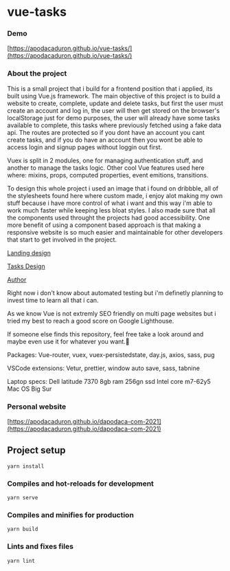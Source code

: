 # vue-tasks

### Demo

[https://apodacaduron.github.io/vue-tasks/](https://apodacaduron.github.io/vue-tasks/)

### About the project

This is a small project that i build for a frontend position that i applied, its built using Vue.js framework. The main objective of this project is to build a website to create, complete, update and delete tasks, but first the user must create an account and log in, the user will then get stored on the browser's localStorage just for demo purposes, the user will already have some tasks available to complete, this tasks where previously fetched using a fake data api. The routes are protected so if you dont have an account you cant create tasks, and if you do have an account then you wont be able to access login and signup pages without loggin out first.

Vuex is split in 2 modules, one for managing authentication stuff, and another to manage the tasks logic.
Other cool Vue features used here where: mixins, props, computed properties, event emitions, transitions.

To design this whole project i used an image that i found on dribbble, all of the stylesheets found here where custom made, i enjoy alot making my own stuff because i have more control of what i want and this way i'm able to work much faster while keeping less bloat styles. I also made sure that all the components used throught the projects had good accessibility. One more benefit of using a component based approach is that making a responsive website is so much easier and maintainable for other developers that start to get involved in the project.

[Landing design](https://dribbble.com/shots/15111239-Landing-page-WIP)

[Tasks Design](https://dribbble.com/shots/15185058-Collection-Tasks)

[Author](https://dribbble.com/oliver)

Right now i don't know about automated testing but i'm definetly planning to invest time to learn all that i can.

As we know Vue is not extremly SEO friendly on multi page websites but i tried my best to reach a good score on Google Lighthouse.

If someone else finds this repository, feel free take a look around and maybe even use it for whatever you want.👻

Packages: Vue-router, vuex, vuex-persistedstate, day.js, axios, sass, pug

VSCode extensions: Vetur, prettier, window auto save, sass, tabnine

Laptop specs:
Dell latitude 7370
8gb ram
256gn ssd
Intel core m7-62y5
Mac OS Big Sur

### Personal website

[https://apodacaduron.github.io/dapodaca-com-2021](https://apodacaduron.github.io/dapodaca-com-2021)

## Project setup

```
yarn install
```

### Compiles and hot-reloads for development

```
yarn serve
```

### Compiles and minifies for production

```
yarn build
```

### Lints and fixes files

```
yarn lint
```
